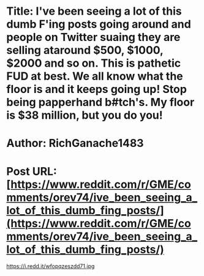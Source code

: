 # Title: I've been seeing a lot of this dumb F'ing posts going around and people on Twitter suaing they are selling ataround $500, $1000, $2000 and so on. This is pathetic FUD at best. We all know what the floor is and it keeps going up! Stop being papperhand b#tch's. My floor is $38 million, but you do you!
# Author: RichGanache1483
# Post URL: [https://www.reddit.com/r/GME/comments/orev74/ive_been_seeing_a_lot_of_this_dumb_fing_posts/](https://www.reddit.com/r/GME/comments/orev74/ive_been_seeing_a_lot_of_this_dumb_fing_posts/)


https://i.redd.it/wfopqzeszdd71.jpg